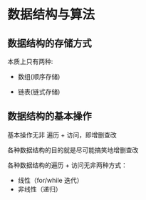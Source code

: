 # 数据结构与算法

## 数据结构的存储方式

本质上只有两种:

- 数组(顺序存储)

- 链表(链式存储)

## 数据结构的基本操作

基本操作无非 遍历 + 访问，即增删查改

各种数据结构的目的就是尽可能搞笑地增删查改

各种数据结构的遍历 + 访问无非两种方式：

- 线性（for/while 迭代）
- 非线性（递归）
